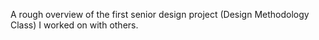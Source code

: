 A rough overview of the first senior design project (Design Methodology Class) I worked on with others.
